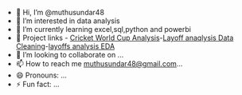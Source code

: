 - 👋 Hi, I’m @muthusundar48
- 👀 I’m interested in data analysis
- 🌱 I’m currently learning excel,sql,python and powerbi
- 📌 Project links - [Cricket World Cup Analysis](https://github.com/muthusundar48/cwc-2023-sql-muthusundar/blob/main/queries.md)-[Layoff anaqlysis Data Cleaning](https://github.com/muthusundar48/Layoffs-in-jobs-analysis---data-cleaning)-[layoffs analysis EDA](https://github.com/muthusundar48/Layoffs-in-jobs-analysis---EDA/blob/main/queries_eda.md)
- 💞️ I’m looking to collaborate on ...
- 📫 How to reach me muthusundar48@gmail.com...
- 😄 Pronouns: ...
- ⚡ Fun fact: ...

<!---
muthusundar48/muthusundar48 is a ✨ special ✨ repository because its `README.md` (this file) appears on your GitHub profile.
You can click the Preview link to take a look at your changes.
--->
